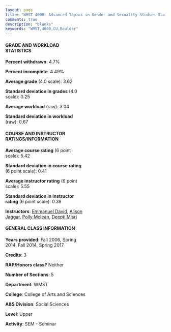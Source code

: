 ```yaml
---
layout: page
title: "WMST 4000: Advanced Topics in Gender and Sexuality Studies Statistics"
comments: true
description: "blanks"
keywords: "WMST,4000,CU,Boulder"
---
```

<head>
<script src="https://ajax.googleapis.com/ajax/libs/jquery/2.1.3/jquery.min.js"></script>
<script src="https://dl.dropboxusercontent.com/s/pc42nxpaw1ea4o9/highcharts.js?dl=0"></script>
<!-- <script src="../assets/js/highcharts.js"></script> -->
<style type="text/css">@font-face {
	font-family: "Bebas Neue";
	src: url(https://www.filehosting.org/file/details/544349/BebasNeue Regular.otf) format("opentype");
	}
	h1.Bebas { 
		font-family: "Bebas Neue", Verdana, Tahoma;
	}
</style>
</head>
<body>
	<div id="container" style="float: right; width: 45%; height: 88%; margin-left: 2.5%; margin-right: 2.5%;"></div>
	<script language="JavaScript">
		$(document).ready(function() {
		var chart = {type: 'column'};
		var title = {text: 'Grade Distribution'};
		var xAxis = {categories: ['A','B','C','D','F'],crosshair: true};
		var yAxis = {min: 0,title: {text: 'Percentage'}};
		var tooltip = {headerFormat: '<center><b><span style="font-size:20px">{point.key}</span></b></center>',
		               pointFormat: '<td style="padding:0"><b>{point.y:.1f}%</b></td>',
		               footerFormat: '</table>',shared: true,useHTML: true};
		var plotOptions = {column: {pointPadding: 0.0,borderWidth: 0}};  
		var credits = {enabled: false};var series= [{name: 'Percent',data: [69.61,24.09,4.76,1.54,0.0,]}];
		var json = {};
		json.chart = chart;
		json.title = title;
		json.tooltip = tooltip;
		json.xAxis = xAxis;
		json.yAxis = yAxis;  
		json.series = series;
		json.plotOptions = plotOptions;  
		json.credits = credits;
		$('#container').highcharts(json);
	});
	</script>
</body>
			   
#### GRADE AND WORKLOAD STATISTICS

**Percent withdrawn**: 4.7%

**Percent incomplete**: 4.49%

**Average grade** (4.0 scale): 3.62

**Standard deviation in grades** (4.0 scale): 0.25

**Average workload** (raw): 3.04

**Standard deviation in workload** (raw): 0.67

#### COURSE AND INSTRUCTOR RATINGS/INFORMATION

**Average course rating** (6 point scale): 5.42

**Standard deviation in course rating** (6 point scale): 0.41

**Average instructor rating** (6 point scale): 5.55

**Standard deviation in instructor rating** (6 point scale): 0.38

**Instructors**: <a href='../../instructors/Emmanuel_David'>Emmanuel David</a>, <a href='../../instructors/Alison_Jaggar'>Alison Jaggar</a>, <a href='../../instructors/Polly_Mclean'>Polly Mclean</a>, <a href='../../instructors/Deepti_Misri'>Deepti Misri</a>

#### GENERAL CLASS INFORMATION

**Years provided**: Fall 2006, Spring 2014, Fall 2014, Spring 2017

**Credits**: 3

**RAP/Honors class?** Neither

**Number of Sections**: 5

**Department**: WMST

**College**: College of Arts and Sciences

**A&S Division**: Social Sciences

**Level**: Upper

**Activity**: SEM - Seminar
